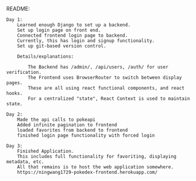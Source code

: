 README:

    Day 1:
        Learned enough Django to set up a backend.
        Set up login page on front end.
        Connected frontend login page to backend.
        Currently, this has login and signup functionality.
        Set up git-based version control.

        Details/explanations:

            The Backend has /admin/, /api/users, /auth/ for user verification.
            The Frontend uses BrowserRouter to switch between display pages.
            These are all using react functional components, and react hooks.
            For a centralized "state", React Context is used to maintain state.

    Day 2:
        Made the api calls to pokeapi
        Added infinite pagination to frontend
        loaded favorites from backend to frontend
        finished login page functionality with forced login

    Day 3:
        Finished Application.
        This includes full functionality for favoriting, displaying metadata, etc.
        All that remains is to host the web application somewhere.
        https://ningwang1729-pokedex-frontend.herokuapp.com/
